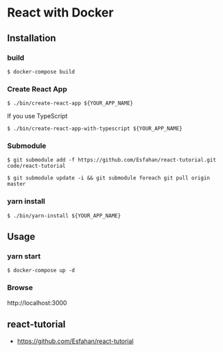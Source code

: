 # React with Docker

## Installation
### build

```
$ docker-compose build
```

### Create React App

```
$ ./bin/create-react-app ${YOUR_APP_NAME}
```

If you use TypeScript

```
$ ./bin/create-react-app-with-typescript ${YOUR_APP_NAME}
```

### Submodule

```
$ git submodule add -f https://github.com/Esfahan/react-tutorial.git code/react-tutorial
```

```
$ git submodule update -i && git submodule foreach git pull origin master
```

### yarn install

```
$ ./bin/yarn-install ${YOUR_APP_NAME}
```

## Usage
### yarn start

```
$ docker-compose up -d
```

### Browse
http://localhost:3000


## react-tutorial
- https://github.com/Esfahan/react-tutorial

